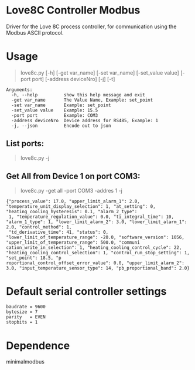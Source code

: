 # Love8C Controller Modbus
Driver for the Love 8C process controller, for communication using the Modbus ASCII protocol.

# Usage
> love8c.py [-h] [-get var_name] [-set var_name] [-set_value value] [-port port] [-address deviceNro] [-j] [-t]
```
Arguments:
  -h, --help          show this help message and exit
  -get var_name       The Value Name, Example: set_point
  -set var_name       Example: set_point
  -set_value value    Example: 15.5
  -port port          Example: COM3
  -address deviceNro  Device address for RS485, Example: 1
  -j, --json          Encode out to json
```

## List ports:
> love8c.py -j

## Get All from Device 1 on port COM3:
> love8c.py -get all -port COM3 -addres 1 -j

```
{"process_value": 17.0, "upper_limit_alarm_1": 2.0, "temperature_unit_display_selection": 1, "at_setting": 0, "heating_cooling_hysteresis": 0.1, "alarm_2_type":
 1, "temperature_regulation_value": 0.0, "ti_integral_time": 10, "alarm_1_type": 1, "lower_limit_alarm_2": 3.0, "lower_limit_alarm_1": 2.0, "control_method": 1,
 "td_derivative_time": 41, "status": 0, "lower_limit_of_temperature_range": -20.0, "software_version": 1056, "upper_limit_of_temperature_range": 500.0, "communi
cation_write_in_selection": 1, "heating_cooling_control_cycle": 22, "heating_cooling_control_selection": 1, "control_run_stop_setting": 1, "set_point": 18.5, "p
roportional_control_offset_error_value": 0.0, "upper_limit_alarm_2": 3.0, "input_temperature_sensor_type": 14, "pb_proportional_band": 2.0}
```

# Default serial controller settings
```
baudrate = 9600
bytesize = 7
parity   = EVEN
stopbits = 1
```

# Dependence
minimalmodbus
